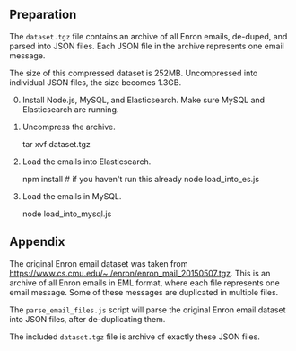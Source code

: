 ## Preparation

The `dataset.tgz` file contains an archive of all Enron emails, de-duped, and
parsed into JSON files. Each JSON file in the archive represents one email message.

The size of this compressed dataset is 252MB. Uncompressed into individual JSON files,
the size becomes 1.3GB.

0. Install Node.js, MySQL, and Elasticsearch. Make sure MySQL and Elasticsearch are running.

1. Uncompress the archive.

    tar xvf dataset.tgz

2. Load the emails into Elasticsearch.

    npm install   # if you haven't run this already
    node load_into_es.js

3. Load the emails in MySQL.

    node load_into_mysql.js

## Appendix

The original Enron email dataset was taken from https://www.cs.cmu.edu/~./enron/enron_mail_20150507.tgz.
This is an archive of all Enron emails in EML format, where each file represents one email message.
Some of these messages are duplicated in multiple files.

The `parse_email_files.js` script will parse the original Enron email dataset into
JSON files, after de-duplicating them.

The included `dataset.tgz` file is archive of exactly these JSON files.
